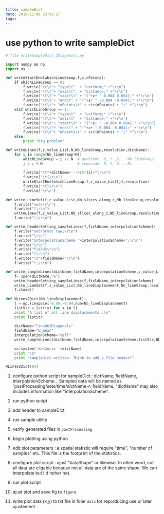 ```yaml
---
title: sampleDict
date: 2018-11-06 23:02:17
tags:
---
```


# use python to write sampleDict

```python
# file writeSampleDict_2Diagonals.py

import numpy as np
import os

def writeStartEnd(whichLineGroup,f,z,nPoints):
    if whichLineGroup == 0:
        f.write("\t\t"+ "type\t"  + "uniform;" +"\r\n")
        f.write("\t\t"+ "axis\t"  + "distance;" +"\r\n")
        f.write("\t\t"+ "start\t" + "("+z+ " 0.004 0.004);" +"\r\n")
        f.write("\t\t"+ "end\t" + "("+z+ " -0.004 -0.004);" +"\r\n")
        f.write("\t\t"+ "nPoints\t" + str(nPoints) + ";" +"\r\n")
    elif whichLineGroup == 1:
        f.write("\t\t"+ "type\t"  + "uniform;" +"\r\n")
        f.write("\t\t"+ "axis\t"  + "distance;" +"\r\n")
        f.write("\t\t"+ "start\t" + "("+z+ " -0.004 0.004);" +"\r\n")
        f.write("\t\t"+ "end\t" + "("+z+ " 0.004 -0.004);" +"\r\n")
        f.write("\t\t"+ "nPoints\t" + str(nPoints) + ";" +"\r\n")
    else:
        print "big problem"

def writeLines(f,z_value_List,N,Nb_lineGroup,resolution,dictName):
    for i in range(Nb_lineGroup*N):
        whichLineGroup = i // N  # quotient  0, 1 ,2... Nb_lineGroup
        j = i % N                # remainder 0, 1, 2... Ns
        
        f.write("\t"+dictName+'-'+str(i)+"\r\n")
        f.write("\t{\r\n")
        writeStartEnd(whichLineGroup,f,z_value_List[j],resolution)
        f.write("\t}\r\n")
        f.write("\r\n")        
    
def write_LineSet(f,z_value_List,Nb_slices_along_z,Nb_lineGroup,resolution,dictName):
    f.write("sets\r\n")
    f.write("(\r\n")
    writeLines(f,z_value_List,Nb_slices_along_z,Nb_lineGroup,resolution,dictName)
    f.write(");\r\n")

def write_headerSetting_sampleLines(f,fieldName,interpolationScheme):
    f.write("setFormat raw;\r\n")
    f.write("\r\n")
    f.write("interpolationScheme "+interpolationScheme+";\r\n")
    f.write("\r\n")
    f.write("fields\r\n")
    f.write("(\r\n")
    f.write("\t"+fieldName+"\r\n")
    f.write(");\r\n")

def write_sampleLines(dictName,fieldName,interpolationScheme,z_value_List,Nb_lineDisplacement,Nb_lineGroup,resolution):
    f= open(dictName,"w")
    write_headerSetting_sampleLines(f,fieldName,interpolationScheme)
    write_LineSet(f,z_value_List,Nb_lineDisplacement,Nb_lineGroup,resolution,dictName)
    f.close()
    
def NLines2Dict(Nb_lineDisplacement):
    l = np.linspace(-0.08,-0.04,num=Nb_lineDisplacement)
    listStr = [str(x) for x in l]
    print "A list of all line displacements :\n"
    print listStr
    
    dictName="lineOn2Diagonals"
    fieldName="U_mean"
    interpolationScheme="cell"
    write_sampleLines(dictName,fieldName,interpolationScheme,listStr,Nb_lineDisplacement,2,resolution=200)
    
    os.system('dos2unix '+dictName)
    print "\n"
    print "sampleDict written. Think to add a file header!"

NLines2Dict(64)

```

1. configure python script for sampleDict : dictName, fieldName, interpolationScheme... Sampled data will be named as `postProcessing/sets/time/dictName-n_fieldName. "dictName" may also includes information like "interpolationScheme".

2. run python script

3. add header to sampleDict

4. run sample utility

5. verify generated files in `postProcessing`

6. begin plotting using python

7. edit plot parameters : a spatial statistic will require "time", "number of samples" etc. This file is the footprint of the statistics.

8. configure plot script : ajust "dataShape" or likewise. In other word, not all data are eligable because not all data are of the same shape. We can interpolate but I d rather not.

9. run plot script

10. ajust plot and save fig to `figure`

11. write plot data (x,y) to txt file in foler `data` for reporducing use or later ajustement


